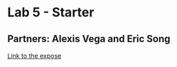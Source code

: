 # Lab 5 - Starter

## Partners: Alexis Vega and Eric Song 


[Link to the expose](https://alexisvvega.github.io/Lab5_Starter/expose.html)  

